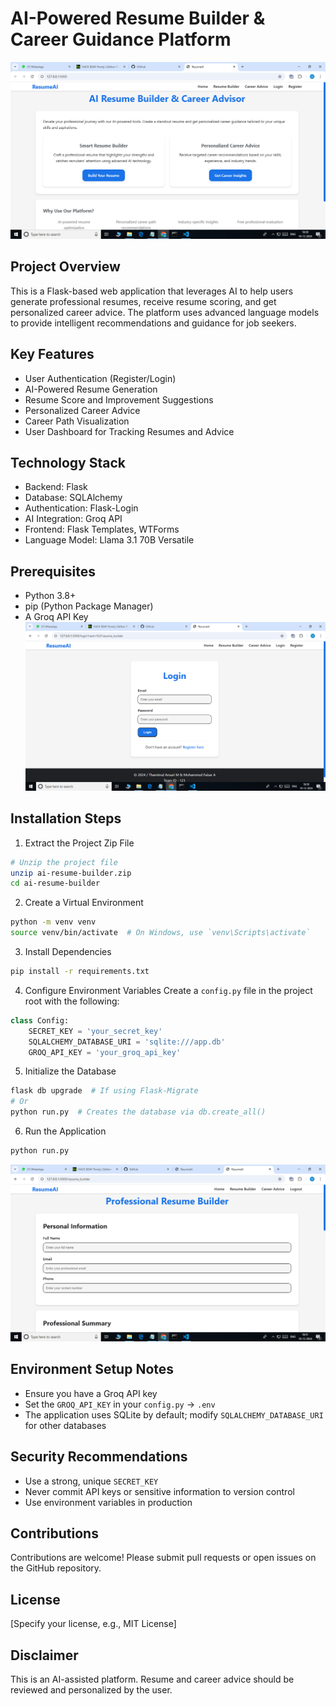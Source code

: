 # AI-Powered Resume Builder & Career Guidance Platform
![image alt](https://github.com/MdFaisar/ai_resume_builder/blob/main/Screenshot%20(39).png?raw=true)

## Project Overview

This is a Flask-based web application that leverages AI to help users generate professional resumes, receive resume scoring, and get personalized career advice. The platform uses advanced language models to provide intelligent recommendations and guidance for job seekers.

## Key Features

- User Authentication (Register/Login)
- AI-Powered Resume Generation
- Resume Score and Improvement Suggestions
- Personalized Career Advice
- Career Path Visualization
- User Dashboard for Tracking Resumes and Advice

## Technology Stack

- Backend: Flask
- Database: SQLAlchemy
- Authentication: Flask-Login
- AI Integration: Groq API
- Frontend: Flask Templates, WTForms
- Language Model: Llama 3.1 70B Versatile

## Prerequisites

- Python 3.8+
- pip (Python Package Manager)
- A Groq API Key
  ![image alt](https://github.com/MdFaisar/ai_resume_builder/blob/main/Screenshot%20(40).png?raw=true)
## Installation Steps

1. Extract the Project Zip File
```bash
# Unzip the project file
unzip ai-resume-builder.zip
cd ai-resume-builder
```

2. Create a Virtual Environment
```bash
python -m venv venv
source venv/bin/activate  # On Windows, use `venv\Scripts\activate`
```

3. Install Dependencies
```bash
pip install -r requirements.txt
```

4. Configure Environment Variables
Create a `config.py` file in the project root with the following:
```python
class Config:
    SECRET_KEY = 'your_secret_key'
    SQLALCHEMY_DATABASE_URI = 'sqlite:///app.db'
    GROQ_API_KEY = 'your_groq_api_key'
```

5. Initialize the Database
```bash
flask db upgrade  # If using Flask-Migrate
# Or
python run.py  # Creates the database via db.create_all()
```

6. Run the Application
```bash
python run.py
```
![image alt](https://github.com/MdFaisar/ai_resume_builder/blob/main/Screenshot%20(41).png?raw=true)
## Environment Setup Notes

- Ensure you have a Groq API key
- Set the `GROQ_API_KEY` in your `config.py` -> `.env`
- The application uses SQLite by default; modify `SQLALCHEMY_DATABASE_URI` for other databases

## Security Recommendations

- Use a strong, unique `SECRET_KEY`
- Never commit API keys or sensitive information to version control
- Use environment variables in production

## Contributions

Contributions are welcome! Please submit pull requests or open issues on the GitHub repository.

## License

[Specify your license, e.g., MIT License]

## Disclaimer

This is an AI-assisted platform. Resume and career advice should be reviewed and personalized by the user.
